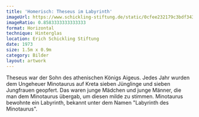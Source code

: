 ```yaml
---
title: 'Homerisch: Theseus im Labyrinth'
imageUrl: https://www.schickling-stiftung.de/static/0cfee232179c3bdf343a7a322fd37383/775d9/image.jpg
imageRatio: 0.8583333333333333
format: Horizontal
technique: Hinterglas
location: Erich Schickling Stiftung
date: 1973
size: 1.5m x 0.9m
category: Bilder
layout: artwork
---
```


Theseus war der Sohn des athenischen Königs Aigeus. Jedes Jahr wurden dem Ungeheuer Minotaurus auf Kreta sieben Jünglinge und sieben Jungfrauen geopfert. Das waren junge Mädchen und junge Männer, die man dem Minotaurus übergab, um diesen milde zu stimmen. Minotaurus bewohnte ein Labyrinth, bekannt unter dem Namen "Labyrinth des Minotaurus".
